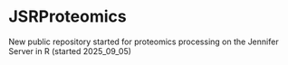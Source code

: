 # JSRProteomics
New public repository started for proteomics processing on the Jennifer Server in R (started 2025_09_05) 
